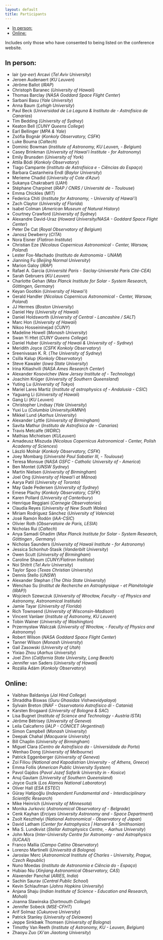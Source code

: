 ```yaml
---
layout: default
title: Participants
---
```

- [In person:](#in-person)
- [Online:](#online)


Includes only those who have consented to being listed on the conference website.

## In person:
- Iair (*ya-eer*) Arcavi (*Tel Aviv University*)
- Jeroen Audenaert (*KU Leuven*)
- Jérôme Ballot (*IRAP*)
- Christoph Baranec (*University of Hawaii*)
- Thomas Barclay (*NASA Goddard Space Flight Center*)
- Sarbani Basu (*Yale University*)
- Anna Baum (*Lehigh University*)
- Paul Beck (*Universidad de La Laguna & Instituto de - Astrofisica de Canarias*)
- Tim Bedding (*University of Sydney*)
- Keaton Bell (*CUNY Queens College*)
- Earl Bellinger (*MPA & Yale*)
- Zsófia Bognár (*Konkoly Observatory, CSFK*)
- Luke Bouma (*Caltech*)
- Dominic Bowman (*Institute of Astronomy, KU Leuven, - Belgium*)
- Casey Brinkman (*University of Hawai'i Institute - for Astronomy*)
- Emily Brunsden (*University of York*)
- Attila Bódi (*Konkoly Observatory*)
- Tiago Campante (*Instituto de Astrofísica e - Ciências do Espaço*)
- Barbara Castanheira Endl (*Baylor University*)
- Merieme Chadid (*University of Cote d’Azur*)
- Sukanya Chakrabarti (*UAH*)
- Stéphane Charpinet (*IRAP / CNRS / Université de - Toulouse*)
- Emma Chickles (*MIT*)
- Federica Chiti (*Institute for Astronomy, - University of Hawai’i*)
- Zach Claytor (*University of Florida*)
- Isabel Colman (*American Museum of Natural History*)
- Courtney Crawford (*University of Sydney*)
- Alexandre David-Uraz (*Howard University/NASA - Goddard Space Flight Center*)
- Peter De Cat (*Royal Observatory of Belgium*)
- Janosz Dewberry (*CITA*)
- Nora Eisner (*Flatiron Institute*)
- Christian Eze (*Nicolaus Copernicus Astronomical - Center, Warsaw, Poland*)
- Lester Fox-Machado (*Instituto de Astronomia - UNAM*)
- Jianning Fu (*Beijing Normal University*)
- Marion Galoy (*IRAP*)
- Rafael A. Garcia (*Université Paris - Saclay-Université Paris Cité-CEA*)
- Sarah Gebruers (*KU Leuven*)
- Charlotte Gehan (*Max Planck Institute for Solar - System Research, Göttingen, Germany*)
- Keyan Gootkin (*University of Hawai'i*)
- Gerald Handler (*Nicolaus Copernicus Astronomical - Center, Warsaw, Poland*)
- JJ Hermes (*Boston University*)
- Daniel Hey (*University of Hawaii*)
- Daniel Holdsworth (*University of Central - Lancashire / SALT*)
- Marc Hon (*University of Hawaii*)
- Nikoo Hosseininejad (*CUNY*)
- Madeline Howell (*Monash University*)
- Swan Yi Htet (*CUNY Queens College*)
- Daniel Huber (*University of Hawaii & University of - Sydney*)
- Meridith Joyce (*CSFK Konkoly Observatory*)
- Sreenivasan K. R. (*The University of Sydney*)
- Csilla Kalup (*Konkoly Observatory*)
- Steve Kawaler (*Iowa State University*)
- Irina Kitiashvili (*NASA Ames Research Center*)
- Alexander Kosovichev (*New Jersey Institute of - Technology*)
- Joachim Krüger (*University of Southern Queensland*)
- Yuting Lu (*University of Tokyo*)
- Mariel Lares Martiz (*Institute of astrophysics of - Andalusia - CSIC*)
- Yaguang Li (*University of Hawaii*)
- Gang Li (*KU Leuven*)
- Christopher Lindsay (*Yale University*)
- Yuxi Lu (*Columbia University/AMNH*)
- Mikkel Lund (*Aarhus University*)
- Alexander Lyttle (*University of Birmingham*)
- Savita Mathur (*Instituto de Astrofísica de - Canarias*)
- Travis Metcalfe (*WDRC*)
- Mathias Michielsen (*KULeuven*)
- Amadeusz Miszuda (*Nicolaus Copernicus Astronomical - Center, Polish Academy of Sciences*)
- László Molnár (*Konkoly Observatory, CSFK*)
- Joey Mombarg (*Université Paul Sabatier III, - Toulouse*)
- Teresa Monsue (*NASA GSFC - Catholic University of - America*)
- Ben Montet (*UNSW Sydney*)
- Martin Nielsen (*University of Birmingham*)
- Joel Ong (*University of Hawaiʻi at Mānoa*)
- Aarya Patil (*University of Toronto*)
- May Gade Pedersen (*University of Sydney*)
- Emese Plachy (*Konkoly Observatory, CSFK*)
- Karen Pollard (*University of Canterbury*)
- Henrique Reggiani (*Carnegie Observatories*)
- Claudia Reyes (*University of New South Wales*)
- Miriam Rodríguez Sánchez (*University of Valencia*)
- José Ramón Rodón (*IAA-CSIC*)
- Olivier Roth (*Observatoire de Paris, LESIA*)
- Nicholas Rui (*Caltech*)
- Anya Samadi Ghadim (*Max Planck Institute for Solar - System Research, Göttingen , Germany*)
- Nicholas Saunders (*University of Hawaii Institute - for Astronomy*)
- Jessica Schonhut-Stasik (*Vanderbilt University*)
- Owen Scutt (*University of Birmingham*)
- Caroline Shaum (*CUNY/Flatiron Institute*)
- Noi Shitrit (*Tel Aviv University*)
- Taylor Spoo (*Texas Christian University*)
- Dennis Stello (*UNSW*)
- Alexander Stephan (*The Ohio State University*)
- Wenchao Su (*Institut de Recherche en Astrophysique - et Planétologie (*IRAP*)*)
- Wojciech Szewczuk (*University of Wrocław, Faculty - of Physics and Astronomy, Astronomical Institute*)
- Jamie Tayar (*University of Florida*)
- Rich Townsend (*University of Wisconsin-Madison*)
- Vincent Vanlaer (*Institute of Astronomy, KU Leuven*)
- Tobin Wainer (*University of Washington*)
- Przermysław Walczak (*University of Wrocław, - Faculty of Physics and Astronomy*)
- Robert Wilson (*NASA Goddard Space Flight Center*)
- Tanner Wilson (*Monash University*)
- Gail Zasowski (*University of Utah*)
- Yixiao Zhou (*Aarhus University*)
- Joel Zinn (*California State University, Long Beach*)
- Jennifer van Saders (*University of Hawaii*)
- Rozália Ádám (*Konkoly Observatory*)
 
## Online:
- Vaibhav Baldaniya (*Jai Hind College*)
- Shraddha Biswas (*Guru Ghasidas Vishwavidyalaya*)
- Sylvain Breton (*INAF - Osservatorio Astrofisico di - Catania*)
- Karsten Brogaard (*University of Bologna & SAC*)
- Lisa Bugnet (*Institute of Science and Technology - Austria ISTA*)
- Jérôme Bétrisey (*University of Geneva*)
- Leila Calcaferro (*IALP - CONICET (*Argentina*)*)
- Simon Campbell (*Monash University*)
- Deepak Chahal (*Macquarie University*)
- Bill Chaplin (*University of Birmingham*)
- Miguel Clara (*Centro de Astrofísica da - Universidade do Porto*)
- Wenhao Dong (*University of Melbourne*)
- Patrick Eggenberger (*University of Geneva*)
- Zoi Filiou (*National and Kapodistrian University - of Athens, Greece*)
- Emma Follis (*American Public University System*)
- Pavol Gajdos (*Pavol Jozef Safarik University in - Kosice*)
- Anuj Gautam (*University of Southern Queensland*)
- Joyce Guzik (*Los Alamos National Laboratory*)
- Oliver Hall (*ESA ESTEC*)
- Güray Hatipoğlu (*Independent Fundamental and - Interdisciplinary Scientific Research*)
- Mike Heinrich (*University of Minnesota*)
- Monika Jurkovic (*Astronomical Observatory of - Belgrade*)
- Cenk Kayhan (*Erciyes University Astronomy and - Space Department*)
- Zsolt Keszthelyi (*National Astronomical - Observatory of Japan*)
- David Latham (*Center for Astrophysics | Harvard & - Smithsonian*)
- Mia S. Lundkvist (*Stellar Astrophysics Centre, - Aarhus University*)
- John Mora (*Inter-University Centre for Astronomy - and Astrophysics (*IUCAA*)*)
- Franco Mallia (*Campo Catino Observatory*)
- Lorenzo Martinelli (*Università di Bologna*)
- Jaroslav Merc (*Astronomical Institute of Charles - University, Prague, Czech Republic*)
- Nuno Moedas (*Instituto de Astronomia e Ciência do - Espaço*)
- Hubiao Niu (*Xinjiang Astronomical Observatory, CAS*)
- Alaxender Panchal (*ARIES, India*)
- Sachin Saurav (*Central Public School*)
- Kevin Schlaufman (*Johns Hopkins University*)
- Anjana Shaju (*Indian Institute of Science - Education and Research, Mohali*)
- Joanna Slawinska (*Dartmouth College*)
- Jennifer Sobeck (*MSE-CFHT*)
- Arif Solmaz (*Cukurova University*)
- Patrick Stanley (*University of Delaware*)
- Jeppe Sinkbæk Thomsen (*University of Bologna*)
- Timothy Van Reeth (*Institute of Astronomy, KU - Leuven, Belgium*)
- Zhaoyu Zuo (*Xi'an Jiaotong University*)